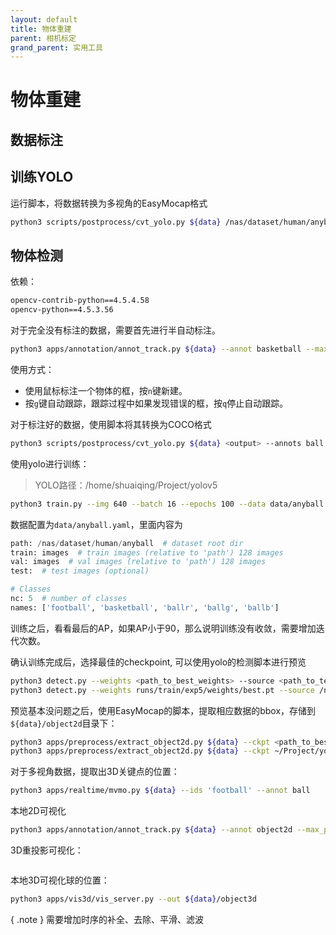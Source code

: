 ```yaml
---
layout: default
title: 物体重建
parent: 相机标定
grand_parent: 实用工具
---
```


# 物体重建

## 数据标注


## 训练YOLO

运行脚本，将数据转换为多视角的EasyMocap格式

```bash
python3 scripts/postprocess/cvt_yolo.py ${data} /nas/dataset/human/anyball --annots football
```

## 物体检测

依赖：

```bash
opencv-contrib-python==4.5.4.58
opencv-python==4.5.3.56
```

对于完全没有标注的数据，需要首先进行半自动标注。

```bash
python3 apps/annotation/annot_track.py ${data} --annot basketball --max_person 1 --step 5
```

使用方式：
- 使用鼠标标注一个物体的框，按`n`键新建。
- 按`g`键自动跟踪，跟踪过程中如果发现错误的框，按`q`停止自动跟踪。

对于标注好的数据，使用脚本将其转换为COCO格式

```bash
python3 scripts/postprocess/cvt_yolo.py ${data} <output> --annots ball
```

使用yolo进行训练：
> YOLO路径：/home/shuaiqing/Project/yolov5

```bash
python3 train.py --img 640 --batch 16 --epochs 100 --data data/anyball.yaml --weights models/yolov5m.pt
```

数据配置为`data/anyball.yaml`，里面内容为

```python
path: /nas/dataset/human/anyball  # dataset root dir
train: images  # train images (relative to 'path') 128 images
val: images  # val images (relative to 'path') 128 images
test:  # test images (optional)

# Classes
nc: 5  # number of classes
names: ['football', 'basketball', 'ballr', 'ballg', 'ballb']
```

训练之后，看看最后的AP，如果AP小于90，那么说明训练没有收敛，需要增加迭代次数。

确认训练完成后，选择最佳的checkpoint, 可以使用yolo的检测脚本进行预览

```bash
python3 detect.py --weights <path_to_best_weights> --source <path_to_test_image>
python3 detect.py --weights runs/train/exp5/weights/best.pt --source /nas/dataset/soccer/gopro-soccer-211204/h5-seq0-sync/seq0/images/1
```

预览基本没问题之后，使用EasyMocap的脚本，提取相应数据的bbox，存储到`${data}/object2d`目录下：

```bash
python3 apps/preprocess/extract_object2d.py ${data} --ckpt <path_to_best_checkpoints> --out object2d
python3 apps/preprocess/extract_object2d.py ${data} --ckpt ~/Project/yolov5/runs/train/exp5/weights/best.pt --out object2d
```

对于多视角数据，提取出3D关键点的位置：

```bash
python3 apps/realtime/mvmo.py ${data} --ids 'football' --annot ball
```

本地2D可视化
```bash
python3 apps/annotation/annot_track.py ${data} --annot object2d --max_person 1 --step 5
```

3D重投影可视化：

```bash

```

本地3D可视化球的位置：
```bash
python3 apps/vis3d/vis_server.py --out ${data}/object3d
```

{ .note }
需要增加时序的补全、去除、平滑、滤波